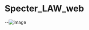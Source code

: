 # Specter_LAW_web

--![image](https://user-images.githubusercontent.com/120322290/233458251-2cfd4d87-cc3c-47c2-bc1b-f9c9dfea081c.png)
